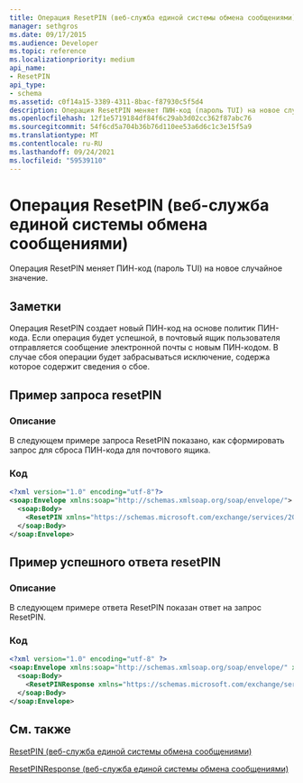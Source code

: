```yaml
---
title: Операция ResetPIN (веб-служба единой системы обмена сообщениями)
manager: sethgros
ms.date: 09/17/2015
ms.audience: Developer
ms.topic: reference
ms.localizationpriority: medium
api_name:
- ResetPIN
api_type:
- schema
ms.assetid: c0f14a15-3389-4311-8bac-f87930c5f5d4
description: Операция ResetPIN меняет ПИН-код (пароль TUI) на новое случайное значение.
ms.openlocfilehash: 12f1e5719184df84f6c29ab3d02cc362f87abc76
ms.sourcegitcommit: 54f6cd5a704b36b76d110ee53a6d6c1c3e15f5a9
ms.translationtype: MT
ms.contentlocale: ru-RU
ms.lasthandoff: 09/24/2021
ms.locfileid: "59539110"
---
```

# <a name="resetpin-operation-um-web-service"></a>Операция ResetPIN (веб-служба единой системы обмена сообщениями)

Операция ResetPIN меняет ПИН-код (пароль TUI) на новое случайное значение.
  
## <a name="remarks"></a>Заметки

Операция ResetPIN создает новый ПИН-код на основе политик ПИН-кода. Если операция будет успешной, в почтовый ящик пользователя отправляется сообщение электронной почты с новым ПИН-кодом. В случае сбоя операции будет забрасываться исключение, содержа которое содержит сведения о сбое.
  
## <a name="resetpin-request-example"></a>Пример запроса resetPIN

### <a name="description"></a>Описание

В следующем примере запроса ResetPIN показано, как сформировать запрос для сброса ПИН-кода для почтового ящика.
  
### <a name="code"></a>Код

```XML
<?xml version="1.0" encoding="utf-8"?>
<soap:Envelope xmlns:soap="http://schemas.xmlsoap.org/soap/envelope/">
  <soap:Body>
    <ResetPIN xmlns="https://schemas.microsoft.com/exchange/services/2006/messages" />
  </soap:Body>
</soap:Envelope>
```

## <a name="successful-resetpin-response-example"></a>Пример успешного ответа resetPIN

### <a name="description"></a>Описание

В следующем примере ответа ResetPIN показан ответ на запрос ResetPIN.
  
### <a name="code"></a>Код

```XML
<?xml version="1.0" encoding="utf-8" ?> 
<soap:Envelope xmlns:soap="http://schemas.xmlsoap.org/soap/envelope/" xmlns:xsi="http://www.w3.org/2001/XMLSchema-instance" xmlns:xsd="http://www.w3.org/2001/XMLSchema">
  <soap:Body>
    <ResetPINResponse xmlns="https://schemas.microsoft.com/exchange/services/2006/messages" /> 
  </soap:Body>
</soap:Envelope>
```

## <a name="see-also"></a>См. также



[ResetPIN (веб-служба единой системы обмена сообщениями)](resetpin-um-web-service.md)
  
[ResetPINResponse (веб-служба единой системы обмена сообщениями)](resetpinresponse-um-web-service.md)

